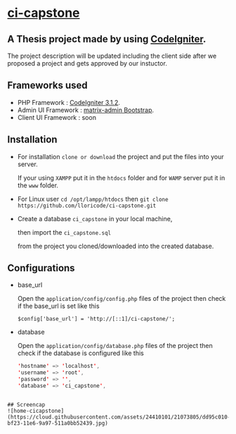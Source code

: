# [ci-capstone](http://ci-capstone.lloricmayugagarcia.com/)
## A Thesis project made by using [CodeIgniter](http://codeigniter.com).

The project description will be updated including the client side after we proposed a project and gets approved by our instuctor.

## Frameworks used

* PHP Framework       : [CodeIgniter 3.1.2](http://codeigniter.com).
* Admin UI Framework  : [matrix-admin Bootstrap](http://matrixadmin.themedesigner.in/).
* Client UI Framework : soon


## Installation

- For installation ``clone or download`` the project and put the files into your server. 

	If your using ``XAMPP`` put it in the ``htdocs`` folder and for ``WAMP`` server put it in the ``www`` folder.

- For Linux user ``cd /opt/lampp/htdocs`` then ``git clone https://github.com/lloricode/ci-capstone.git``

- Create a database ``ci_capstone`` in your local machine, 

	then import the ``ci_capstone.sql`` 

	from the project you cloned/downloaded into the created database.


## Configurations

- base_url

    Open the ``application/config/config.php`` files of the project
    then check if the base_url is set like this 
    
    ``$config['base_url'] = 'http://[::1]/ci-capstone/';``

- database

    Open the ``application/config/database.php`` files of the project
    then check if the database is configured like this
    
    ```java
    'hostname' => 'localhost',
    'username' => 'root',
    'password' => '',
    'database' => 'ci_capstone',
```
	
## Screencap
![home-cicapstone](https://cloud.githubusercontent.com/assets/24410101/21073805/dd95c010-bf23-11e6-9a97-511a0bb52439.jpg)
